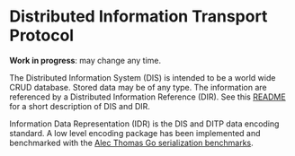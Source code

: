 # Distributed Information Transport Protocol

**Work in progress**: may change any time.

The Distributed Information System (DIS) is intended to be a
world wide CRUD database. Stored data may be of any type.
The information are referenced by a Distributed Information
Reference (DIR). See this [README](dir/README.md) for a
short description of DIS and DIR.

Information Data Representation (IDR) is the DIS and DITP
data encoding standard. A low level encoding package has
been implemented and benchmarked with the
[Alec Thomas Go serialization benchmarks](https://github.com/alecthomas/go_serialization_benchmarks).
